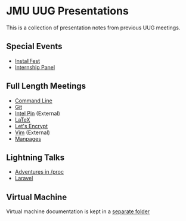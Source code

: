 # JMU UUG Presentations
This is a collection of presentation notes from previous UUG meetings.

## Special Events
* [InstallFest](InstallFest.md)
* [Internship Panel](InternshipQA.md)

## Full Length Meetings
* [Command Line](CommandLine.md)
* [Git](Git.md)
* [Intel Pin](https://github.com/lam2mo/uug-pin) (External)
* [LaTeX](LaTeX.md)
* [Let's Encrypt](LetsEncrypt.md)
* [Vim](https://crosse.github.io/vim_tutorial/) (External)
* [Manpages](Manpages.md)

## Lightning Talks
* [Adventures in /proc](AdventuresInProc.md)
* [Laravel](Laravel.md)

## Virtual Machine
Virtual machine documentation is kept in a [separate folder](vm/)
